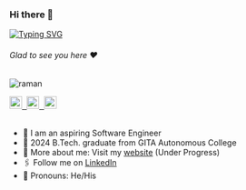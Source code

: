 ### Hi there 👋

[![Typing SVG](https://readme-typing-svg.herokuapp.com?color=%2336BCF7&lines=This+is+Raman+Kumar+Gupta)](https://git.io/typing-svg)

###### Glad to see you here :heart:

<p align="left"> <img src="https://komarev.com/ghpvc/?username=Ramank2002&label=Views&color=blue&style=plastic" alt="raman" /> </p>
   
<a href="https://www.linkedin.com/in/raman-gupta-b49277202/">
  <kbd>
  <img align="centre" alt="raman's LinkedIn" width="22px" src="https://cdn-icons-png.flaticon.com/512/174/174857.png" />
</a>
  
 <a href="https://instagram.com/mrraman_2002?igshid=ZDc4ODBmNjlmNQ==">
  <kbd>
  <img align="centre" alt="raman's Instagram" width="22px" src="https://upload.wikimedia.org/wikipedia/commons/thumb/e/e7/Instagram_logo_2016.svg/2048px-Instagram_logo_2016.svg.png" />
</a>
  
<a href="https://twitter.com/Ramankg2002">
<kbd>
<img align="centre" alt="raman's Twitter" width="22px" src="https://www.iconpacks.net/icons/2/free-twitter-logo-icon-2429-thumb.png" />
</a>
 

<br/>
<br/>

- 🏢 I am an aspiring Software Engineer
- 🏫 2024 B.Tech. graduate from GITA Autonomous College
- 🙋‍ More about me: Visit my [website]() (Under Progress)
- 🖇 Follow me on [LinkedIn](https://www.linkedin.com/in/raman-gupta-b49277202/)
- 👯 Pronouns: He/His

<!--
**Ramank2002/Ramank2002** is a ✨ _special_ ✨ repository because its `README.md` (this file) appears on your GitHub profile.

Here are some ideas to get you started:

- 🔭 I’m currently working on ...
- 🌱 I’m currently learning ...
- 👯 I’m looking to collaborate on ...
- 🤔 I’m looking for help with ...
- 💬 Ask me about ...
- 📫 How to reach me: ...
- 😄 Pronouns: ...
- ⚡ Fun fact: ...
-->
